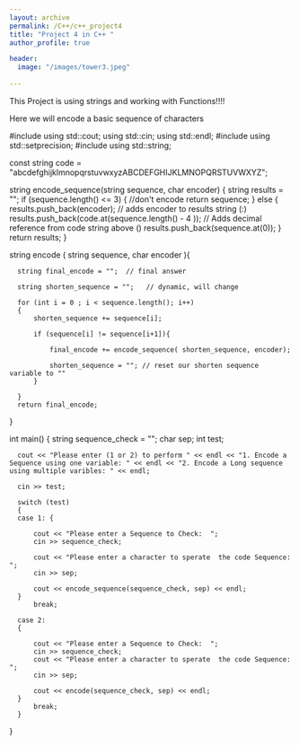 ```yaml
---
layout: archive
permalink: /C++/c++_project4
title: "Project 4 in C++ "
author_profile: true

header:
  image: "/images/tower3.jpeg"
  
---
```



This Project is using strings and working with Functions!!!!

Here we will encode a basic sequence of characters


  #include<iostream>
  using std::cout; using std::cin; using std::endl;
  #include<iomanip>
  using std::setprecision;
  #include<string>
  using std::string;


  const string code = "abcdefghijklmnopqrstuvwxyzABCDEFGHIJKLMNOPQRSTUVWXYZ";

  string encode_sequence(string sequence, char encoder) {
    string results = "";
    if (sequence.length() <= 3) {
      //don't encode
      return sequence;
    }
    else {
      results.push_back(encoder);                       // adds encoder to results string (:)
      results.push_back(code.at(sequence.length() - 4 ));  // Adds decimal reference from code string above ()
      results.push_back(sequence.at(0));
    }
    return results;
  }

  string encode ( string sequence, char encoder ){

      string final_encode = "";  // final answer

      string shorten_sequence = "";   // dynamic, will change

      for (int i = 0 ; i < sequence.length(); i++)
      {
          shorten_sequence += sequence[i];

          if (sequence[i] != sequence[i+1]){

              final_encode += encode_sequence( shorten_sequence, encoder);

              shorten_sequence = ""; // reset our shorten sequence variable to "" 
          }

      }
      return final_encode;

  }

  int main()
  {
      string sequence_check = "";
      char sep;
      int test;

      cout << "Please enter (1 or 2) to perform " << endl << "1. Encode a Sequence using one variable: " << endl << "2. Encode a Long sequence using multiple varibles: " << endl;

      cin >> test;

      switch (test)
      {
      case 1: {

          cout << "Please enter a Sequence to Check:  ";
          cin >> sequence_check;

          cout << "Please enter a character to sperate  the code Sequence: ";
          cin >> sep;

          cout << encode_sequence(sequence_check, sep) << endl;
      }
          break;
      
      case 2:
      {
        
          cout << "Please enter a Sequence to Check:  ";
          cin >> sequence_check;
          cout << "Please enter a character to sperate  the code Sequence: ";
          cin >> sep;

          cout << encode(sequence_check, sep) << endl;
      }
          break;
      }

      
  }
